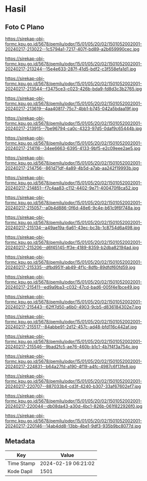 # Hasil

## Foto C Plano

https://sirekap-obj-formc.kpu.go.id/5678/pemilu/pdpr/15/01/05/20/02/1501052002001-20240217-213022--1c5794a1-7217-407f-bd89-a2b659990cec.jpg

https://sirekap-obj-formc.kpu.go.id/5678/pemilu/pdpr/15/01/05/20/02/1501052002001-20240217-213244--15e4e633-287f-41d5-bdf2-c3f558efa1d1.jpg

https://sirekap-obj-formc.kpu.go.id/5678/pemilu/pdpr/15/01/05/20/02/1501052002001-20240217-213544--f3475ce3-c023-426b-bda9-fd8d3c3b2765.jpg

https://sirekap-obj-formc.kpu.go.id/5678/pemilu/pdpr/15/01/05/20/02/1501052002001-20240217-213619--4aa40817-75c7-4bb1-b745-042a5bdaa19f.jpg

https://sirekap-obj-formc.kpu.go.id/5678/pemilu/pdpr/15/01/05/20/02/1501052002001-20240217-213915--7be96794-ca0c-4323-97d5-0daf9c65444b.jpg

https://sirekap-obj-formc.kpu.go.id/5678/pemilu/pdpr/15/01/05/20/02/1501052002001-20240217-214116--34ee6663-6395-4133-9bf5-e2c09eee2ae5.jpg

https://sirekap-obj-formc.kpu.go.id/5678/pemilu/pdpr/15/01/05/20/02/1501052002001-20240217-214756--861d71df-4a89-4b5d-a7ab-aa242f19993b.jpg

https://sirekap-obj-formc.kpu.go.id/5678/pemilu/pdpr/15/01/05/20/02/1501052002001-20240217-214851--f7c4aa83-c112-4402-9e71-400470f8ca52.jpg

https://sirekap-obj-formc.kpu.go.id/5678/pemilu/pdpr/15/01/05/20/02/1501052002001-20240217-215057--a0b4d886-0f6d-48e6-9c4e-b61c9f6f748a.jpg

https://sirekap-obj-formc.kpu.go.id/5678/pemilu/pdpr/15/01/05/20/02/1501052002001-20240217-215134--a49ae19a-6a61-43ec-bc3b-1c8754d6a498.jpg

https://sirekap-obj-formc.kpu.go.id/5678/pemilu/pdpr/15/01/05/20/02/1501052002001-20240217-215206--d6f45145-ff3e-4189-8359-b2dba82194ad.jpg

https://sirekap-obj-formc.kpu.go.id/5678/pemilu/pdpr/15/01/05/20/02/1501052002001-20240217-215335--dfbd951f-ab49-4f1c-8dfb-89dfdf60fd59.jpg

https://sirekap-obj-formc.kpu.go.id/5678/pemilu/pdpr/15/01/05/20/02/1501052002001-20240217-215411--ed9a9ba3-c032-47cd-bad6-005f4e1bce49.jpg

https://sirekap-obj-formc.kpu.go.id/5678/pemilu/pdpr/15/01/05/20/02/1501052002001-20240217-215443--62ff7d50-a6b0-4903-9cb5-d836184302e7.jpg

https://sirekap-obj-formc.kpu.go.id/5678/pemilu/pdpr/15/01/05/20/02/1501052002001-20240217-215517--84abbe91-2d12-457c-ad48-bfd116c442af.jpg

https://sirekap-obj-formc.kpu.go.id/5678/pemilu/pdpr/15/01/05/20/02/1501052002001-20240217-215546--9bad2fc5-ae76-460b-b1c1-4b7f4f3a754c.jpg

https://sirekap-obj-formc.kpu.go.id/5678/pemilu/pdpr/15/01/05/20/02/1501052002001-20240217-224831--b64a27fd-a190-4f19-a4fc-4987c6f13fe8.jpg

https://sirekap-obj-formc.kpu.go.id/5678/pemilu/pdpr/15/01/05/20/02/1501052002001-20240217-220707--887033b4-cd3f-4240-b307-33af67602ef7.jpg

https://sirekap-obj-formc.kpu.go.id/5678/pemilu/pdpr/15/01/05/20/02/1501052002001-20240217-220044--db08da43-a30d-4bc1-826b-061f822926f0.jpg

https://sirekap-obj-formc.kpu.go.id/5678/pemilu/pdpr/15/01/05/20/02/1501052002001-20240217-220146--14ab4dd8-13bb-4be1-9df3-935b9bc8077d.jpg


## Metadata

| Key        | Value               |
| ---------- | ------------------- |
| Time Stamp | 2024-02-19 06:21:02 |
| Kode Dapil | 1501                |



